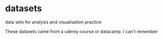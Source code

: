 # datasets
data sets for analysis and visualisation practice

These datasets came from a udemy course or datacamp. I can't remember
